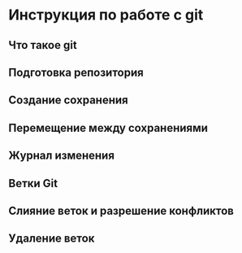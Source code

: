 # Инструкция по работе с git

## Что такое git

## Подготовка репозитория

## Создание сохранения

## Перемещение между сохранениями

## Журнал изменения

## Ветки Git

## Слияние веток и разрешение конфликтов

## Удаление веток